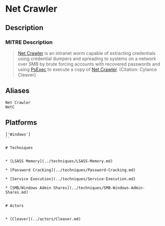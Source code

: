 
# Net Crawler

## Description

### MITRE Description

> [Net Crawler](https://attack.mitre.org/software/S0056) is an intranet worm capable of extracting credentials using credential dumpers and spreading to systems on a network over SMB by brute forcing accounts with recovered passwords and using [PsExec](https://attack.mitre.org/software/S0029) to execute a copy of [Net Crawler](https://attack.mitre.org/software/S0056). (Citation: Cylance Cleaver)

## Aliases

```
Net Crawler
NetC
```

## Platforms

```
['Windows']
``

# Techniques


* [LSASS Memory](../techniques/LSASS-Memory.md)

* [Password Cracking](../techniques/Password-Cracking.md)
    
* [Service Execution](../techniques/Service-Execution.md)
    
* [SMB/Windows Admin Shares](../techniques/SMB-Windows-Admin-Shares.md)
    

# Actors


* [Cleaver](../actors/Cleaver.md)

